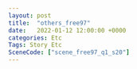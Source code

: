 ```yaml
---
layout: post
title:  "others_free97"
date:   2022-01-12 12:00:00 +0000
categories: Etc
Tags: Story Etc
SceneCode: ["scene_free97_q1_s20"]
---
```

